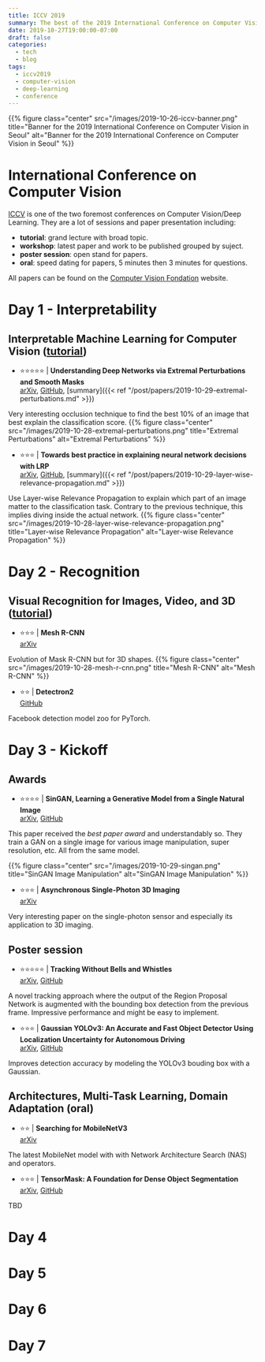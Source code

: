 ```yaml
---
title: ICCV 2019
summary: The best of the 2019 International Conference on Computer Vision.
date: 2019-10-27T19:00:00-07:00
draft: false
categories:
  - tech
  - blog
tags:
  - iccv2019
  - computer-vision
  - deep-learning
  - conference
---
```


{{% figure class="center" src="/images/2019-10-26-iccv-banner.png" title="Banner for the 2019 International Conference on Computer Vision in Seoul" alt="Banner for the 2019 International Conference on Computer Vision in Seoul" %}}

# International Conference on Computer Vision

[ICCV](http://iccv2019.thecvf.com/) is one of the two foremost conferences on Computer Vision/Deep Learning. They are a lot of sessions and paper presentation including:

- **tutorial**: grand lecture with broad topic.
- **workshop**: latest paper and work to be published grouped by suject.
- **poster session**: open stand for papers.
- **oral**: speed dating for papers, 5 minutes then 3 minutes for questions.

All papers can be found on the [Computer Vision Fondation](http://openaccess.thecvf.com/ICCV2019.py) website.

# Day 1 - Interpretability

## Interpretable Machine Learning for Computer Vision ([tutorial](https://interpretablevision.github.io))

- ️️⭐️⭐️️️⭐️️️️️️️⭐️️️️️️️️⭐️️️️️ | **Understanding Deep Networks via Extremal Perturbations and Smooth Masks**<br/>
[arXiv](https://arxiv.org/abs/1910.08485), [GitHub](https://github.com/facebookresearch/TorchRay), [summary]({{< ref "/post/papers/2019-10-29-extremal-perturbations.md" >}})

Very interesting occlusion technique to find the best 10% of an image that best explain the classification score.
{{% figure class="center" src="/images/2019-10-28-extremal-perturbations.png" title="Extremal Perturbations" alt="Extremal Perturbations" %}}

- ️️️⭐️️️️️⭐️⭐️ | **Towards best practice in explaining neural network decisions with LRP**<br/>
[arXiv](https://arxiv.org/abs/1910.09840), [GitHub](https://github.com/VigneshSrinivasan10/interprettensor), [summary]({{< ref "/post/papers/2019-10-29-layer-wise-relevance-propagation.md" >}})

Use Layer-wise Relevance Propagation to explain which part of an image matter to the classification task. Contrary to the previous technique, this implies diving inside the actual network.
{{% figure class="center" src="/images/2019-10-28-layer-wise-relevance-propagation.png" title="Layer-wise Relevance Propagation" alt="Layer-wise Relevance Propagation" %}}

# Day 2 - Recognition

## Visual Recognition for Images, Video, and 3D ([tutorial](https://alexander-kirillov.github.io/tutorials/visual-recognition-iccv19/))

- ️️️⭐️️️️️️️️⭐️️️️️⭐️ | **Mesh R-CNN**<br/>
[arXiv](https://arxiv.org/abs/1906.02739)

Evolution of Mask R-CNN but for 3D shapes.
{{% figure class="center" src="/images/2019-10-28-mesh-r-cnn.png" title="Mesh R-CNN" alt="Mesh R-CNN" %}}

- ️️️⭐️️️️️⭐️ | **Detectron2**<br/>
[GitHub](https://github.com/facebookresearch/detectron2)

Facebook detection model zoo for PyTorch.

# Day 3 - Kickoff

## Awards

- ️️️⭐️️️️️️️️⭐️️️️️⭐️⭐️ | **SinGAN, Learning a Generative Model from a Single Natural Image**<br/>
[arXiv](https://arxiv.org/abs/1905.01164), [GitHub](https://github.com/tamarott/SinGAN)

This paper received the *best paper award* and understandably so. They train a GAN on a single image for various image manipulation, super resolution, etc. All from the same model.

{{% figure class="center" src="/images/2019-10-29-singan.png" title="SinGAN Image Manipulation" alt="SinGAN Image Manipulation" %}}

- ️️️⭐️️️️️️️️⭐️️️️️⭐️ | **Asynchronous Single-Photon 3D Imaging**<br/>
[arXiv](https://arxiv.org/abs/1908.06372)

Very interesting paper on the single-photon sensor and especially its application to 3D imaging.

## Poster session

- ️️️⭐️️️️️️️️⭐️️️️️️️️⭐️️️️️⭐️⭐️ | **Tracking Without Bells and Whistles**<br/>
[arXiv](https://arxiv.org/abs/1903.05625), [GitHub](https://github.com/phil-bergmann/tracking_wo_bnw)

A novel tracking approach where the output of the Region Proposal Network is augmented with the bounding box detection from the previous frame. Impressive performance and might be easy to implement.

- ️️️⭐️️️️️⭐️⭐️ | **Gaussian YOLOv3: An Accurate and Fast Object Detector Using Localization Uncertainty for Autonomous Driving**<br/>
[arXiv](https://arxiv.org/abs/1904.04620), [GitHub](https://github.com/jwchoi384/Gaussian_YOLOv3)

Improves detection accuracy by modeling the YOLOv3 bouding box with a Gaussian.

## Architectures, Multi-Task Learning, Domain Adaptation (oral)

- ️️️⭐️️️️️️️️⭐️️️️️ | **Searching for MobileNetV3**
<br/>[arXiv](https://arxiv.org/abs/1905.02244)

The latest MobileNet model with with Network Architecture Search (NAS) and operators.

- ️️️⭐️️️️️️️️⭐️️️️️⭐️ | **TensorMask: A Foundation for Dense Object Segmentation**
<br/>[arXiv](https://arxiv.org/abs/1903.12174), [GitHub](https://github.com/MichaelBeechan/TensorMask-Review)

TBD

# Day 4
# Day 5
# Day 6
# Day 7
